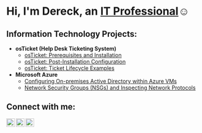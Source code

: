 <h1>Hi, I'm Dereck, an <a href="https://linkedin.com/in/Dereck Gonzalez">IT Professional</a>☺</h1>

<h2> Information Technology Projects:</h2>

- <b>osTicket (Help Desk Ticketing System)</b>
  - [osTicket: Prerequisites and Installation](https://github.com/DereckReyes12/osticket-prereqs)
  - [osTicket: Post-Installation Configuration](https://github.com/DereckReyes12/post-install-config)
  - [osTicket: Ticket Lifecycle Examples](https://github.com/DereckReyes12/ticket-lifecycle/blob/patch-1/README.md)
- <b>Microsoft Azure</b>
  - [Configuring On-premises Active Directory within Azure VMs](https://github.com/DereckReyes12/configure-ad)
  - [Network Security Groups (NSGs) and Inspecting Network Protocols](https://github.com/joshmadakorcc/azure-network-protocols)

<h2>Connect with me:</h2>

[<img align="left" alt="Josh | Twitter" width="22px" src="https://cdn.jsdelivr.net/npm/simple-icons@v3/icons/twitter.svg" />][twitter]
[<img align="left" alt="Josh | LinkedIn" width="22px" src="https://cdn.jsdelivr.net/npm/simple-icons@v3/icons/linkedin.svg" />][linkedin]
[<img align="left" alt="Josh | Instagram" width="22px" src="https://cdn.jsdelivr.net/npm/simple-icons@v3/icons/instagram.svg" />][instagram]

[twitter]: https://twitter.com/Dereck1425
[instagram]: https://www.instagram.com/dereck1675
[linkedin]: https://linkedin.com/in/DereckGonzalez 

